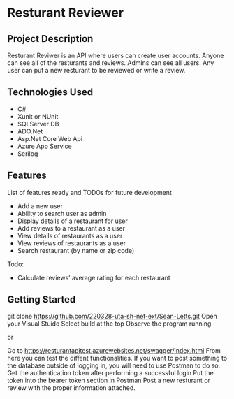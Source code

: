 # Resturant Reviewer

## Project Description

Resturant Reviwer is an API where users can create user accounts. Anyone can see all of the resturants and reviews. Admins can see all users. Any user can put a new resturant to be reviewed or write a review.

## Technologies Used

* C#
* Xunit or NUnit
* SQLServer DB
* ADO.Net
* Asp.Net Core Web Api
* Azure App Service
* Serilog 

## Features

List of features ready and TODOs for future development
* Add a new user
* Ability to search user as admin
* Display details of a restaurant for user
* Add reviews to a restaurant as a user
* View details of restaurants as a user
* View reviews of restaurants as a user
* Search restaurant (by name or zip code)

Todo:
* Calculate reviews’ average rating for each restaurant

## Getting Started

git clone https://github.com/220328-uta-sh-net-ext/Sean-Letts.git
Open your Visual Stuido
Select build at the top
Observe the program running

or

Go to https://resturantapitest.azurewebsites.net/swagger/index.html
From here you can test the diffent functionalities.
If you want to post something to the database outside of logging in, you will need to use Postman to do so.
Get the authentication token after performing a successful login
Put the token into the bearer token section in Postman
Post a new resturant or review with the proper information attached. 

